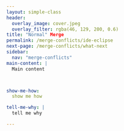 ```yaml
---
layout: simple-class
header:
  overlay_image: cover.jpeg
  overlay_filter: rgba(46, 129, 200, 0.6)
title: "Normal" Merge
permalink: /merge-conflicts/ide-eclipse
next-page: /merge-conflicts/what-next
sidebar:
  nav: "merge-conflicts"
main-content: |
  Main content



show-me-how:
  show me how

tell-me-why: |
  tell me why

---
```

